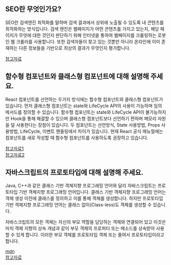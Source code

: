 ## SEO란 무엇인가요?
SEO란 검색엔진 최적화를 말하며 검색 결과에서 상위에 노출될 수 있도록 내 콘텐츠를 최적화하는 방식입니다.
검색 엔진은 웹페이지가 어떤 콘텐츠를 가지고 있는지, 해당 페이지가 무엇에 대한 것인지 판단하기 위해 인터넷을 통하여 웹페이지를 크롤링하는 로봇인 웹 크롤러를 사용합니다.
또한 검색자들이 찾고 있는 것뿐만 아니라 온라인에 이미 존재하는 다른 정보들을 기반으로 최상의 결과가 무엇인지 평가합니다.

[참고자료](https://ko.wix.com/blog/post/what-is-seo)

## 함수형 컴포넌트와 클래스형 컴포넌트에 대해 설명해 주세요.
React 컴포넌트를 선언하는 두가지 방식에는 함수형 컴포넌트와 클래스형 컴포넌트가 있습니다.
먼저 클래스형 컴포넌트는 state와 LifeCycle API의 사용이 가능하며 임의 메서드를 정의할 수 있습니다.
함수형 컴포넌트는 state와 LifeCycle API이 불가능하지만 Hook을 통해 해결할 수 있으며 클래스형 컴포넌트보다 선언하기 편하며 메모리 자원을 덜 사용한다는 장점이 있습니다.
두 컴포넌트는 선언방식, State 사용방법, Props 사용방법, LifeCycle, 이벤트 핸들링에서 차이가 있습니다.
현재 React 공식 매뉴얼에는 컴포넌트를 새로 작성할 때 함수형 컴포넌트를 사용하도록 권장하고 있습니다.

[참고자료1](https://soopiri.tistory.com/23)<br>
[참고자료2](https://velog.io/@sdc337dc/0.%ED%81%B4%EB%9E%98%EC%8A%A4%ED%98%95-%EC%BB%B4%ED%8F%AC%EB%84%8C%ED%8A%B8)

## 자바스크립트의 프로토타입에 대해 설명해 주세요.
Java, C++과 같은 클래스 기반 객체지향 프로그래밍 언어와 달리 자바스크립트는 프로토타입 기반 객체지향 프로그래밍 언어입니다.
클래스 기반 객체지향 프로그래밍 언어는 객체 생성 이전에 클래스를 정의하고 이를 통해 객체를 생성합니다.
하지만 프로토타입 기반 객체지향 프로그래밍 언어는 클래스 없이(Class-less)도 객체를 생성할 수 있습니다.

자바스크립트의 모든 객체는 자신의 부모 역할을 담당하는 객체와 연결되어 있고 이것은 마치 객체 지향의 상속 개념과 같이 부모 객체의 프로퍼티 또는 메소드를 상속받아 사용할 수 있게 합니다. 
이러한 부모 객체를 프로토타입 객체 또는 줄여서 프로토타입이라고 합니다.

[mdn](https://developer.mozilla.org/ko/docs/Learn/JavaScript/Objects/Object_prototypes)<br>
[참고자료](https://poiemaweb.com/js-prototype)
